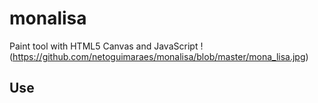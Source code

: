 # monalisa
Paint tool with HTML5 Canvas and JavaScript
!(https://github.com/netoguimaraes/monalisa/blob/master/mona_lisa.jpg)

## Use

